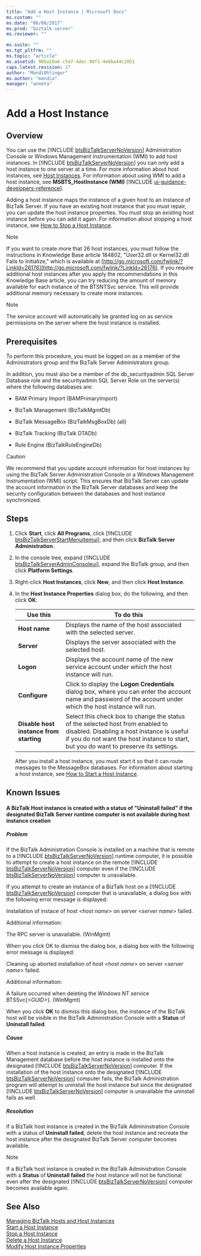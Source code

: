 ```yaml
---
title: "Add a Host Instance | Microsoft Docs"
ms.custom: ""
ms.date: "06/08/2017"
ms.prod: "biztalk-server"
ms.reviewer: ""

ms.suite: ""
ms.tgt_pltfrm: ""
ms.topic: "article"
ms.assetid: 98ba10a6-c5e7-4dec-98f1-4e6ba44c2851
caps.latest.revision: 27
author: "MandiOhlinger"
ms.author: "mandia"
manager: "anneta"
---
```

# Add a Host Instance

## Overview
You can use the [!INCLUDE [btsBizTalkServerNoVersion](../includes/btsbiztalkservernoversion-md.md)] Administration Console or Windows Management Instrumentation (WMI) to add host instances. In [!INCLUDE [btsBizTalkServerNoVersion](../includes/btsbiztalkservernoversion-md.md)] you can only add a host instance to one server at a time. For more information about host instances, see [Host Instances](../core/host-instances.md). For information about using WMI to add a host instance, see <strong>MSBTS_HostInstance (WMI)</strong> [!INCLUDE [ui-guidance-developers-reference](../includes/ui-guidance-developers-reference.md)].
  
 Adding a host instance maps the instance of a given host to an instance of BizTalk Server. If you have an existing host instance that you must repair, you can update the host instance properties. You must stop an existing host instance before you can add it again. For information about stopping a host instance, see [How to Stop a Host Instance](../core/how-to-stop-a-host-instance.md).  
  
> [!NOTE]
>  If you want to create more that 26 host instances, you must follow the instructions in Knowledge Base article 184802, "User32.dll or Kernel32.dll Fails to Initialize," which is available at [http://go.microsoft.com/fwlink/?LinkId=26176](http://go.microsoft.com/fwlink/?LinkId=26176). If you require additional host instances after you apply the recommendations in this Knowledge Base article, you can try reducing the amount of memory available for each instance of the BTSNTSvc service. This will provide additional memory necessary to create more instances.  
  
> [!NOTE]
>  The service account will automatically be granted log on as service permissions on the server where the host instance is installed.  
  
## Prerequisites  
 To perform this procedure, you must be logged on as a member of the Administrators group and the BizTalk Server Administrators group.  
  
 In addition, you must also be a member of the db_securityadmin SQL Server Database role and the securityadmin SQL Server Role on the server(s) where the following databases are:  
  
-   BAM Primary Import (BAMPrimaryImport)  
  
-   BizTalk Management (BizTalkMgmtDb)  
  
-   BizTalk MessageBox (BizTalkMsgBoxDb) (all)  
  
-   BizTalk Tracking (BizTalk DTADb)  
  
-   Rule Engine (BizTalkRuleEngineDb)  
  
> [!CAUTION]
>  We recommend that you update account information for host instances by using the BizTalk Server Administration Console or a Windows Management Instrumentation (WMI) script. This ensures that BizTalk Server can update the account information in the BizTalk Server databases and keep the security configuration between the databases and host instance synchronized.  
  
## Steps
  
1. Click <strong>Start</strong>, click <strong>All Programs</strong>, click [!INCLUDE [btsBizTalkServerStartMenuItemui](../includes/btsbiztalkserverstartmenuitemui-md.md)], and then click <strong>BizTalk Server Administration</strong>.  
  
2. In the console tree, expand [!INCLUDE [btsBizTalkServerAdminConsoleui](../includes/btsbiztalkserveradminconsoleui-md.md)], expand the BizTalk group, and then click <strong>Platform Settings</strong>.  
  
3. Right-click **Host Instances**, click **New**, and then click **Host Instance**.  
  
4. In the **Host Instance Properties** dialog box, do the following, and then click **OK**:  
  
   |Use this|To do this|  
   |--------------|----------------|  
   |**Host name**|Displays the name of the host associated with the selected server.|  
   |**Server**|Displays the server associated with the selected host.|  
   |**Logon**|Displays the account name of the new service account under which the host instance will run.|  
   |**Configure**|Click to display the **Logon Credentials** dialog box, where you can enter the account name and password of the account under which the host instance will run.|  
   |**Disable host instance from starting**|Select this check box to change the status of the selected host from enabled to disabled. Disabling a host instance is useful if you do not want the host instance to start, but you do want to preserve its settings.|  
  
   After you install a host instance, you must start it so that it can route messages to the MessageBox databases. For information about starting a host instance, see [How to Start a Host Instance](../core/how-to-start-a-host-instance.md).  
  
## Known Issues  
  
#### A BizTalk Host instance is created with a status of "Uninstall failed" if the designated BizTalk Server runtime computer is not available during host instance creation  
  
##### Problem  
 If the BizTalk Administration Console is installed on a machine that is remote to a [!INCLUDE [btsBizTalkServerNoVersion](../includes/btsbiztalkservernoversion-md.md)] runtime computer, it is possible to attempt to create a host instance on the remote [!INCLUDE [btsBizTalkServerNoVersion](../includes/btsbiztalkservernoversion-md.md)] computer even if the [!INCLUDE [btsBizTalkServerNoVersion](../includes/btsbiztalkservernoversion-md.md)] computer is unavailable.  
  
 If you attempt to create an instance of a BizTalk host on a [!INCLUDE [btsBizTalkServerNoVersion](../includes/btsbiztalkservernoversion-md.md)] computer that is unavailable, a dialog box with the following error message is displayed:  
  
 Installation of instace of host \<*host name*\> on server \<*server name*\> failed.  
  
 Additional information:  
  
 The RPC server is unavailable. (WinMgmt)  
  
 When you click OK to dismiss the dialog box, a dialog box with the following error message is displayed:  
  
 Cleaning up aborted installation of host \<*host name*\> on server \<*server name*\> failed.  
  
 Additional information:  
  
 A failure occurred when deleting the Windows NT service BTSSvc{*\<GUID\>*}. (WinMgmt)  
  
 When you click **OK** to dismiss this dialog box, the instance of the BizTalk host will be visible in the BizTalk Administration Console with a **Status** of **Uninstall failed**.  
  
##### Cause  
 When a host instance is created, an entry is made in the BizTalk Management database before the host instance is installed onto the designated [!INCLUDE [btsBizTalkServerNoVersion](../includes/btsbiztalkservernoversion-md.md)] computer. If the installation of the host instance onto the designated [!INCLUDE [btsBizTalkServerNoVersion](../includes/btsbiztalkservernoversion-md.md)] computer fails, the BizTalk Administration program will attempt to uninstall the host instance but since the designated [!INCLUDE [btsBizTalkServerNoVersion](../includes/btsbiztalkservernoversion-md.md)] computer is unavailable the uninstall fails as well.  
  
##### Resolution  
 If a BizTalk host instance is created in the BizTalk Admininstration Console with a status of **Uninstall failed**, delete the host instance and recreate the host instance after the designated BizTalk Server computer becomes available.  
  
> [!NOTE]
>  If a BizTalk host instance is created in the BizTalk Administration Console with a <strong>Status</strong> of <strong>Uninstall failed</strong> the host instance will not be functional even after the designated [!INCLUDE [btsBizTalkServerNoVersion](../includes/btsbiztalkservernoversion-md.md)] computer becomes available again.  
  
## See Also  
 [Managing BizTalk Hosts and Host Instances](../core/managing-biztalk-hosts-and-host-instances.md)   
 [Start a Host Instance](../core/how-to-start-a-host-instance.md)   
 [Stop a Host Instance](../core/how-to-stop-a-host-instance.md)   
 [Delete a Host Instance](../core/how-to-delete-a-host-instance.md)   
 [Modify Host Instance Properties](../core/how-to-modify-host-instance-properties.md)